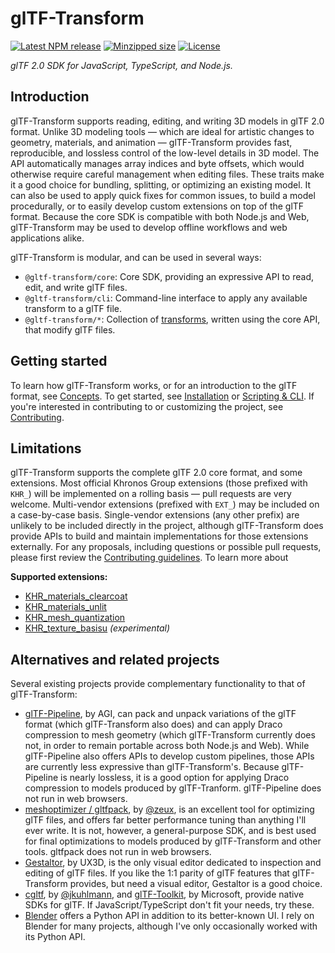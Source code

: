 # glTF-Transform

[![Latest NPM release](https://img.shields.io/npm/v/@gltf-transform/core.svg)](https://www.npmjs.com/package/@gltf-transform/core)
[![Minzipped size](https://badgen.net/bundlephobia/minzip/@gltf-transform/core)](https://bundlephobia.com/result?p=@gltf-transform/core)
[![License](https://img.shields.io/badge/license-MIT-007ec6.svg)](https://github.com/donmccurdy/glTF-Transform/blob/master/LICENSE)

*glTF 2.0 SDK for JavaScript, TypeScript, and Node.js.*

## Introduction

<!-- NOTICE: This section is duplicated in README.md. Please keep them in sync. -->

glTF-Transform supports reading, editing, and writing 3D models in glTF 2.0 format. Unlike 3D modeling tools — which are ideal for artistic changes to geometry, materials, and animation — glTF-Transform provides fast, reproducible, and lossless control of the low-level details in 3D model. The API automatically manages array indices and byte offsets, which would otherwise require careful management when editing files. These traits make it a good choice for bundling, splitting, or optimizing an existing model. It can also be used to apply quick fixes for common issues, to build a model procedurally, or to easily develop custom extensions on top of the glTF format. Because the core SDK is compatible with both Node.js and Web, glTF-Transform may be used to develop offline workflows and web applications alike.

glTF-Transform is modular, and can be used in several ways:

- `@gltf-transform/core`: Core SDK, providing an expressive API to read, edit, and write glTF files.
- `@gltf-transform/cli`: Command-line interface to apply any available transform to a glTF file.
- `@gltf-transform/*`: Collection of [transforms](/scripting.html#transforms), written using the core API, that modify glTF files.

## Getting started

To learn how glTF-Transform works, or for an introduction to the glTF format, see [Concepts](/concepts.html). To get started, see [Installation](/scripting.html#installation) or [Scripting & CLI](/scripting.html#scripting). If you're interested in contributing to or customizing the project, see [Contributing](/contributing.html).

## Limitations

glTF-Transform supports the complete glTF 2.0 core format, and some extensions. Most official Khronos Group extensions (those prefixed with `KHR_`) will be implemented on a rolling basis — pull requests are very welcome. Multi-vendor extensions (prefixed with `EXT_`) may be included on a case-by-case basis. Single-vendor extensions (any other prefix) are unlikely to be included directly in the project, although glTF-Transform does provide APIs to build and maintain implementations for those extensions externally. For any proposals, including questions or possible pull requests, please first review the [Contributing guidelines](/contributing.html). To learn more about

**Supported extensions:**

- [KHR_materials_clearcoat](/extensions.html#khr_materials_clearcoat)
- [KHR_materials_unlit](/extensions.html#khr_materials_unlit)
- [KHR_mesh_quantization](/extensions.html#khr_mesh_quantization)
- [KHR_texture_basisu](/extensions#khr_texture_basisu-experimental) *(experimental)*

## Alternatives and related projects

Several existing projects provide complementary functionality to that of glTF-Transform:

- [glTF-Pipeline](https://github.com/AnalyticalGraphicsInc/gltf-pipeline/), by AGI, can pack and unpack variations of the glTF format (which glTF-Transform also does) and can apply Draco compression to mesh geometry (which glTF-Transform currently does not, in order to remain portable across both Node.js and Web). While glTF-Pipeline also offers APIs to develop custom pipelines, those APIs are currently less expressive than glTF-Transform's. Because glTF-Pipeline is nearly lossless, it is a good option for applying Draco compression to models produced by glTF-Tranform. glTF-Pipeline does not run in web browsers.
- [meshoptimizer / gltfpack](https://github.com/zeux/meshoptimizer), by [@zeux](https://github.com/zeux), is an excellent tool for optimizing glTF files, and offers far better performance tuning than anything I'll ever write. It is not, however, a general-purpose SDK, and is best used for final optimizations to models produced by glTF-Transform and other tools. gltfpack does not run in web browsers.
- [Gestaltor](https://gestaltor.io/), by UX3D, is the only visual editor dedicated to inspection and editing of glTF files. If you like the 1:1 parity of glTF features that glTF-Transform provides, but need a visual editor, Gestaltor is a good choice.
- [cgltf](https://github.com/jkuhlmann/cgltf), by [@jkuhlmann](https://github.com/jkuhlmann), and [glTF-Toolkit](https://github.com/Microsoft/glTF-Toolkit), by Microsoft, provide native SDKs for glTF. If JavaScript/TypeScript don't fit your needs, try these.
- [Blender](https://www.blender.org/) offers a Python API in addition to its better-known UI. I rely on Blender for many projects, although I've only occasionally worked with its Python API.

